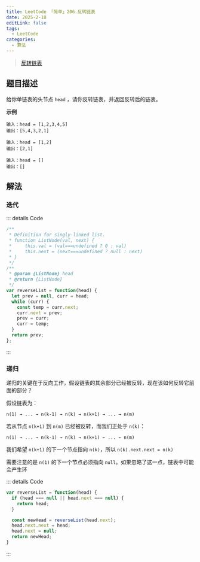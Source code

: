 ```yaml
---
title: LeetCode 「简单」206.反转链表
date: 2025-2-18
editLink: false
tags:
  - LeetCode
categories:
  - 算法
---
```


> [反转链表](https://leetcode.cn/problems/reverse-linked-list/description/)

## 题目描述

给你单链表的头节点 `head` ，请你反转链表，并返回反转后的链表。

**示例**

```
输入：head = [1,2,3,4,5]
输出：[5,4,3,2,1]

输入：head = [1,2]
输出：[2,1]

输入：head = []
输出：[]
```

## 解法

### 迭代

::: details Code
```js
/**
 * Definition for singly-linked list.
 * function ListNode(val, next) {
 *     this.val = (val===undefined ? 0 : val)
 *     this.next = (next===undefined ? null : next)
 * }
 */
/**
 * @param {ListNode} head
 * @return {ListNode}
 */
var reverseList = function(head) {
  let prev = null, curr = head;
  while (curr) {
    const temp = curr.next;
    curr.next = prev;
    prev = curr;
    curr = temp;
  }
  return prev;
};
```
:::

### 递归

递归的关键在于反向工作，假设链表的其余部分已经被反转，现在该如何反转它前面的部分？

假设链表为：

`n(1) → ... → n(k-1) → n(k) → n(k+1) → ... → n(m)`

若从节点 `n(k+1)` 到 `n(m)` 已经被反转，而我们正处于 `n(k)`：

`n(1) → ... → n(k-1) → n(k) → n(k+1) ← ... ← n(m)`

我们希望 `n(k+1)` 的下一个节点指向 `n(k)`，所以 `n(k).next.next = n(k)`

需要注意的是 `n(1)` 的下一个节点必须指向 `null`。如果忽略了这一点，链表中可能会产生环

::: details Code
```js
var reverseList = function(head) {
  if (head === null || head.next === null) {
    return head;
  }

  const newHead = reverseList(head.next);
  head.next.next = head;
  head.next = null;
  return newHead;
}
```
:::
